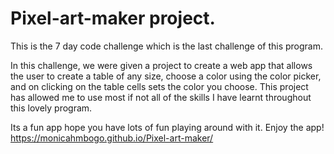 # Pixel-art-maker project.

This is the 7 day code challenge which is the last challenge of this program.

In this challenge, we were given a project to create a web app that allows the user to create a table of any size, choose a color using the color picker, and on clicking on the table cells sets the color you choose.
This project has allowed me to use most if not all of the skills I have learnt throughout this lovely program.

Its a fun app hope you have lots of fun playing around with it.
Enjoy the app! https://monicahmbogo.github.io/Pixel-art-maker/ 
